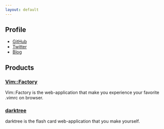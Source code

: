 ```yaml
---
layout: default
---
```


## Profile
- [GitHub](https://github.com/mogulla3)
- [Twitter](https://twitter.com/mogulla3)
- [Blog](http://sandragon.hatenablog.com/)

## Products

### [Vim::Factory](http://vimfactory.com)
Vim::Factory is the web-application that make you experience your favorite .vimrc on browser.

### [darktree](https://github.com/mogulla3/darktree)
darktree is the flash card web-application that you make yourself.
